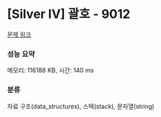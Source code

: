 # [Silver IV] 괄호 - 9012 

[문제 링크](https://www.acmicpc.net/problem/9012) 

### 성능 요약

메모리: 116188 KB, 시간: 140 ms

### 분류

자료 구조(data_structures), 스택(stack), 문자열(string)

